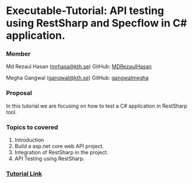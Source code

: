 # Executable-Tutorial: API testing using RestSharp and Specflow in C# application.

### Member

Md Rezaul Hasan (mrhasa@kth.se)
GitHub: [MDRezaulHasan](https://github.com/MDRezaulHasan/)

Megha Gangwal (gangwal@kth.se)
GitHub: [gangwalmegha](https://github.com/gangwalmegha/)

### Proposal

In this tutorial we are focusing on how to test a C# application in RestSharp tool. 

### Topics to covered

1. Introduction
2. Build a asp.net core web API project. 
3. Integration of RestSharp in the project.
4. API Testing using RestSharp.

### [Tutorial Link](https://rezaulhasan0168.medium.com/executable-tutorial-api-testing-using-restsharp-2f814bccd8ea)

